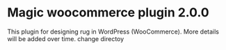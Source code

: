 # Magic woocommerce plugin 2.0.0
This plugin for designing rug in WordPress (WooCommerce).
More details will be added over time.
change directoy

